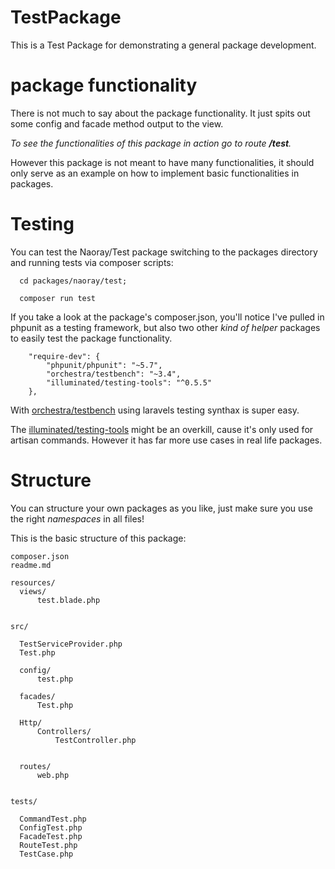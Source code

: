 # TestPackage

This is a Test Package for demonstrating a general package development.

# package functionality

There is not much to say about the package functionality. It just spits out some config and facade method output to the view.

*To see the functionalities of this package in action go to route **/test**.*

However this package is not meant to have many functionalities, it should only serve as an example on how to implement basic functionalities in packages.

# Testing

You can test the Naoray/Test package switching to the packages directory and running tests via composer scripts:

```
  cd packages/naoray/test;

  composer run test
```

If you take a look at the package's composer.json, you'll notice I've pulled in phpunit as a testing framework, but also two other *kind of helper* packages to easily test the package functionality.

```
    "require-dev": {
        "phpunit/phpunit": "~5.7",
        "orchestra/testbench": "~3.4",
        "illuminated/testing-tools": "^0.5.5"
    },
```

With [orchestra/testbench](https://github.com/orchestral/) using laravels testing synthax is super easy.

The [illuminated/testing-tools](https://github.com/dmitry-ivanov/laravel-testing-tools) might be an overkill, cause it's only used for artisan commands. However it has far more use cases in real life packages.

# Structure

You can structure your own packages as you like, just make sure you use the right *namespaces* in all files!

This is the basic structure of this package:
```
composer.json
readme.md

resources/
  views/
      test.blade.php


src/

  TestServiceProvider.php
  Test.php
  
  config/
      test.php
      
  facades/
      Test.php
      
  Http/
      Controllers/
          TestController.php
          
          
  routes/
      web.php


tests/

  CommandTest.php
  ConfigTest.php
  FacadeTest.php
  RouteTest.php
  TestCase.php
```